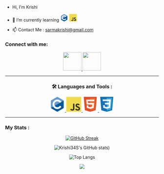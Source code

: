 -  Hi, I’m Krishi
- 🌱 I’m currently learning <img src="https://github.com/devicons/devicon/blob/master/icons/c/c-original.svg" title="Java" alt="C" width="25" height="25"/> <img src="https://github.com/devicons/devicon/blob/master/icons/javascript/javascript-original.svg" title="JavaScript" alt="JavaScript" width="25" height="25"/>
	
- 📫 Contact Me : sarmakrishi@gmail.com 
### Connect with me:
 
<div id="badges" align="center">
  <a href+"
  <a href="https://www.instagram.com/_notk_/">
    <img src="https://img.icons8.com/clr-gls/344/instagram.png" height="60px" width="60px"/>
  </a>
  <a href="https://twitter.com/sarmakrishi">
    <img src="https://img.icons8.com/color/344/twitter--v2.png" height="60px" width="60px"/>
  </a>
</div>

---

<div align="center">

### :hammer_and_wrench: Languages and Tools :
   <a href="https://github.com/Krishi34S/C-Basics">
  <img src="https://github.com/devicons/devicon/blob/master/icons/c/c-original.svg" title="C" alt="C" width="50px" height="50px"/>
  </a>
   <a href="https://github.com/Krishi34S/Learning-Javascript">  
  <img src="https://github.com/devicons/devicon/blob/master/icons/javascript/javascript-original.svg" title="JavaScript" alt="JavaScript" width="50px" height="50px"/>
</a>
<a href="">
<img src="https://github.com/devicons/devicon/blob/1119b9f84c0290e0f0b38982099a2bd027a48bf1/icons/html5/html5-original.svg" title="HTML5" width="50px" height="50px">
</a>
<a href="https://github.com/Krishi34S/Learning-CSS">
<img src="https://raw.githubusercontent.com/devicons/devicon/1119b9f84c0290e0f0b38982099a2bd027a48bf1/icons/css3/css3-original.svg" height=50px width=50px>
</a>
</div>

---

### My Stats :
<div id="header" align="center">
	
[![GitHub Streak](https://github-readme-streak-stats.herokuapp.com?user=Krishi34S&theme=dracula&background=000000&border=00D5DD)](https://git.io/streak-stats)


![Krishi34S's GitHub stats](https://github-readme-stats.vercel.app/api?username=Krishi34S&layout=compact&theme=radical))

![Top Langs](https://github-readme-stats.vercel.app/api/top-langs/?username=Krishi34S&layout=compact&theme=vision-friendly-dark&title=blue)

![](https://komarev.com/ghpvc/?username=Krishi34S&color=orange)

</div>

<!---
Krishi34S/Krishi34S is a ✨ special ✨ repository because its `README.md` (this file) appears on your GitHub profile.
You can click the Preview link to take a look at your changes.
--->
